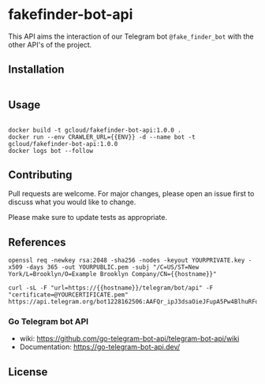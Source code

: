 # fakefinder-bot-api
This API aims the interaction of our Telegram bot `@fake_finder_bot` with the other API's of the project.

## Installation

```bash

```

## Usage

```docker

docker build -t gcloud/fakefinder-bot-api:1.0.0 .
docker run --env CRAWLER_URL={{ENV}} -d --name bot -t gcloud/fakefinder-bot-api:1.0.0 
docker logs bot --follow

```

## Contributing
Pull requests are welcome. For major changes, please open an issue first to discuss what you would like to change.

Please make sure to update tests as appropriate.

## References
```
openssl req -newkey rsa:2048 -sha256 -nodes -keyout YOURPRIVATE.key -x509 -days 365 -out YOURPUBLIC.pem -subj "/C=US/ST=New York/L=Brooklyn/O=Example Brooklyn Company/CN={{hostname}}"

curl -sL -F "url=https://{{hostname}}/telegram/bot/api" -F "certificate=@YOURCERTIFICATE.pem" https://api.telegram.org/bot1228162506:AAFQr_ipJ3dsaOieJFupA5Pw4BlhuRFoOyE/setWebhook
```

### Go Telegram bot API
- wiki: https://github.com/go-telegram-bot-api/telegram-bot-api/wiki
- Documentation: https://go-telegram-bot-api.dev/

## License

